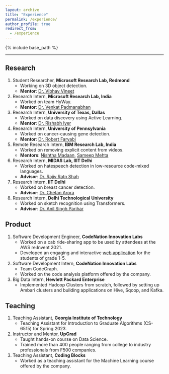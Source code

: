 ```yaml
---
layout: archive
title: "Experience"
permalink: /experience/
author_profile: true
redirect_from:
  - /experience
---
```


{% include base_path %}

<hr>

<!-- <embed src="http://lantaoyu.com/files/lantaoyu_cv.pdf" width="650" height="1800" type='application/pdf'> -->
## Research
1. Student Researcher, <b>Microsoft Research Lab, Redmond</b> &nbsp; &nbsp; <br>
	  - Working on 3D object detection.
    - **Mentor**: [Dr. Vibhav Vineet](https://vibhav-vineet.github.io/)
2. Research Intern, <b>Microsoft Research Lab, India</b> &nbsp; &nbsp; <br>
	  - Worked on team HyWay.
    - **Mentor**: [Dr. Venkat Padmanabhan](https://www.microsoft.com/en-us/research/people/padmanab/)
3. Research Intern, <b>University of Texas, Dallas</b> &nbsp; &nbsp; <br>
	  - Worked on data discovery using Active Learning.
    - **Mentor**: [Dr. Rishabh Iyer](https://sites.google.com/view/rishabhiyer/)
4. Research Intern, <b>University of Pennsylvania</b> &nbsp; &nbsp; <br>
	  - Worked on cancer-causing gene detection.
    - **Mentor**: [Dr. Robert Faryabi](https://www.med.upenn.edu/apps/faculty/index.php/g275/p8846637)
5. Remote Research Intern, <b>IBM Research Lab, India</b> &nbsp; &nbsp; <br>
	  - Worked on removing explicit content from videos.
    - **Mentors**: [Nishtha Madaan](https://researcher.watson.ibm.com/researcher/view.php?person=in-nishthamadaan), [Sameep Mehta](https://researcher.watson.ibm.com/researcher/view.php?person=in-sameepmehta)
6. Research Intern, <b>MIDAS Lab, IIIT Delhi</b>
	  - Worked on hatespeech detection in low-resource code-mixed languages.  
    - **Advisor**: [Dr. Rajiv Ratn Shah](https://www.iiitd.ac.in/rajivratn)
7. Research Intern, <b>IIT Delhi</b>
	  - Worked on breast cancer detection.  
    - **Advisor**: [Dr. Chetan Arora](https://www.cse.iitd.ac.in/~chetan/)
8. Research Intern, <b>Delhi Technological University</b>
    - Worked on sketch recognition using Transformers.  
    - **Advisor**: [Dr. Anil Singh Parihar](http://www.dtu.ac.in/Web/Departments/CSE/faculty/anilsparihar.php)

## Product
1. Software Development Engineer, <b>CodeNation Innovation Labs</b>
      - Worked on a cab ride-sharing app to be used by attendees at the AWS re:Invent 2021.
	  - Developed an engaging and interactive [web application](https://education.devfactory.com/) for the students of grade 1-5.
2. Software Development Intern, <b>CodeNation Innovation Labs</b>
	  - Team CodeGraph.  
    - Worked on the code analysis platform offered by the company.
3. Big Data Intern, <b>Hewlett Packard Enterprise</b>
    - Implemented Hadoop Clusters from scratch, followed by setting up Ambari clusters and building applications on Hive, Sqoop, and Kafka.

## Teaching
1. Teaching Assistant, <b>Georgia Institute of Technology</b>   
    - Teaching Assistant for Introduction to Graduate Algorithms (CS-6515) for Spring 2023.
2. Instructor and Mentor, <b>UpGrad</b>   
    - Taught hands-on course on Data Science.
    - Trained more than 400 people ranging from college to industry professionals from F500 companies.
3. Teaching Assistant, <b>Coding Blocks</b>  
    - Worked as a teaching assistant for the Machine Learning course offered by the company.
